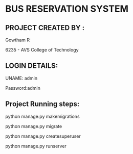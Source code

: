 # BUS RESERVATION SYSTEM

## PROJECT CREATED BY : 

Gowtham R

6235 - AVS College of Technology


## LOGIN DETAILS:

UNAME: admin

Password:admin

## Project Running steps:

python manage.py makemigrations

python manage.py migrate

python manage.py createsuperuser

python manage.py runserver
